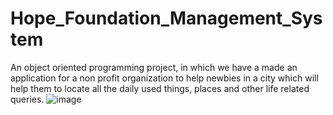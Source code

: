 # Hope_Foundation_Management_System
An object oriented programming project, in which we have a made an application for a non profit organization to help newbies in a city which will help them to locate all the daily used things, places and other life related queries.
![image](https://user-images.githubusercontent.com/61074504/182011375-357492ff-aebe-4a12-b388-ec22135d1412.png)
